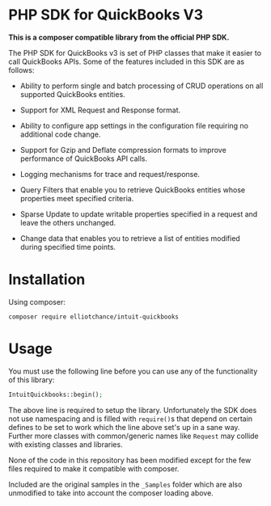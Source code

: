 # PHP SDK for QuickBooks V3

**This is a composer compatible library from the official PHP SDK.**

The PHP SDK for QuickBooks v3 is set of PHP classes that make it easier to call
QuickBooks APIs.  Some of the features included in this SDK are as follows:

* Ability to perform single and batch processing of CRUD operations on all
  supported QuickBooks entities.

* Support for XML Request and Response format.

* Ability to configure app settings in the configuration file requiring no
  additional code change.

* Support for Gzip and Deflate compression formats to improve performance of
  QuickBooks API calls.
  
* Logging mechanisms for trace and request/response.

* Query Filters that enable you to retrieve QuickBooks entities whose properties
  meet specified criteria.

* Sparse Update to update writable properties specified in a request and leave
  the others unchanged.

* Change data that enables you to retrieve a list of entities modified during
  specified time points.

# Installation

Using composer:

```
composer require elliotchance/intuit-quickbooks
```

# Usage

You must use the following line before you can use any of the functionality of
this library:

```php
IntuitQuickbooks::begin();
```

The above line is required to setup the library. Unfortunately the SDK does not
use namespacing and is filled with `require()`s that depend on certain defines
to be set to work which the line above set's up in a sane way. Further more
classes with common/generic names like `Request` may collide with existing
classes and libraries.

None of the code in this repository has been modified except for the few files 
required to make it compatible with composer.

Included are the original samples in the `_Samples` folder which are also
unmodified to take into account the composer loading above.
